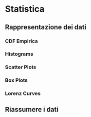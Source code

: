 # Statistica

## Rappresentazione dei dati

### CDF Empirica

### Histograms

### Scatter Plots

### Box Plots

### Lorenz Curves

## Riassumere i dati